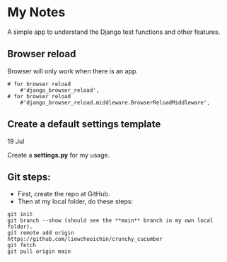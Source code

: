 # My Notes

A simple app to understand the Django test functions and other features.








## Browser reload

Browser will only work when there is an app.

```
# for browser reload
    #'django_browser_reload',
# for browser reload
    #'django_browser_reload.middleware.BrowserReloadMiddleware',
```

## Create a default settings template
19 Jul

Create a **settings.py** for my usage.

## Git steps:

- First, create the repo at GitHub.
- Then at my local folder, do these steps:

```
git init
git branch --show (should see the **main** branch in my own local folder).
git remote add origin https://github.com/liewchooichin/crunchy_cucumber
git fetch
git pull origin main
```
